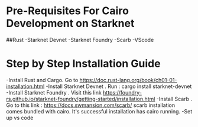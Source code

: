 # Pre-Requisites For Cairo Development on Starknet
##Rust
-Starknet Devnet
-Starknet Foundry
-Scarb
-VScode

# Step by Step Installation Guide
-Install Rust and Cargo. Go to https://doc.rust-lang.org/book/ch01-01-installation.html
-Install Starknet Devnet . Run : cargo install starknet-devnet
-Install Starknet Foundry . Visit this link https://foundry-rs.github.io/starknet-foundry/getting-started/installation.html
-Install Scarb . Go to this link : https://docs.swmansion.com/scarb/ 
  scarb installation comes bundled with cairo. It's successful installation has cairo running.
-Set up vs code
